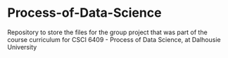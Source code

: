 # Process-of-Data-Science
Repository to store the files for the group project that was part of the course curriculum for CSCI 6409 - Process of Data Science, at Dalhousie University
